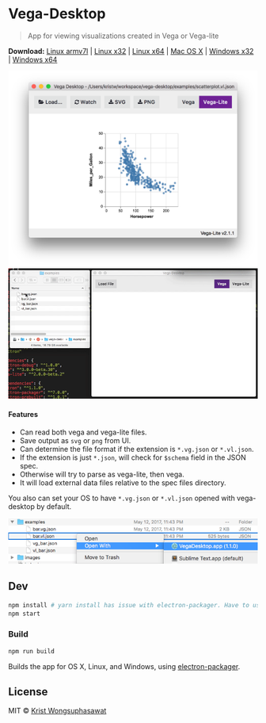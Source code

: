 # Vega-Desktop

> App for viewing visualizations created in Vega or Vega-lite

**Download:**
[Linux armv7l](https://goo.gl/tTeWXV) |
[Linux x32](https://goo.gl/CYtbLt) |
[Linux x64](https://goo.gl/de9Bt6) |
[Mac OS X](https://goo.gl/8z6SR3) |
[Windows x32](https://goo.gl/6pYQ24) |
[Windows x64](https://goo.gl/FuU8mY)

![Vega-Desktop](images/v1.4.2.png)
![Vega-Desktop](images/v1.0.0.gif)

#### Features

- Can read both vega and vega-lite files.
- Save output as `svg` or `png` from UI.
- Can determine the file format if the extension is `*.vg.json` or `*.vl.json`.
- If the extension is just `*.json`, will check for `$schema` field in the JSON spec.
- Otherwise will try to parse as vega-lite, then vega.
- It will load external data files relative to the spec files directory.

You also can set your OS to have `*.vg.json` or `*.vl.json` opened with vega-desktop by default.

![Open files with vega-desktop](images/open_with.png)

## Dev

```bash
npm install # yarn install has issue with electron-packager. Have to use npm install
npm start
```

### Build

```bash
npm run build
```

Builds the app for OS X, Linux, and Windows, using [electron-packager](https://github.com/electron-userland/electron-packager).


## License

MIT © [Krist Wongsuphasawat](http://kristw.yellowpigz.com)
